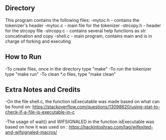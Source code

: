## Directory
This program contains the following files:
-mytoc.h - contains the tokenizer's header
-mytoc.c - main file for the tokenizer
-strcopy.h - header for the strcopy file
-strcopy.c - contains several help functions as str concatination and copy
-shell.c - main program, contains main and is in charge of forking and executing

## How to Run
-To create files, once in the directory type "make"
-To run the tokenizer type "make run"
-To clean *.o files, type "make clean"

## Extra Notes and Credits
-On the file shell.c, the function isExecutable was made based on what can be found on: https://stackoverflow.com/questions/13098620/using-stat-to-check-if-a-file-is-executable-in-c

-The usage of wait() and WIFSIGNALED in the function isExecutable was based on how it was used on : https://hackintoshrao.com/tag/wifexited-and-wifsignaled-macros/
